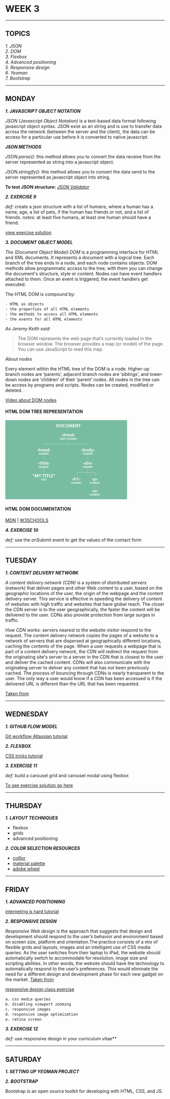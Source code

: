# WEEK 3
---

## TOPICS

*1. JSON*  
*2. DOM*  
*3. Flexbox*  
*4. Advanced positioning*  
*5. Responsive design*  
*6. Yeoman*  
*7. Bootstrap*

---

## MONDAY

***1. JAVASCRIPT OBJECT NOTATION***

*JSON (Javascript Object Notation)* is a text-based data format following javascript object syntax. JSON exist as an string and is use to transfer data across the network (between the server and the client), the data can be access for a particular use before it is converted to native javascript. 

***JSON METHODS***

*JSON.parse():* this method allows you to convert the data receive from the server represented as string into a javascript object.

*JSON.stringify():* this method allows you to convert the data send to the server represented as javascript object into string.

**To test JSON structure:** *[JSON Validator](https://jsonformatter.org/)*

***2. EXERCISE 9***

*def:* create a json structure with a list of humans, where a human has a name, age, a list of pets,
if the human has friends or not, and a list of friends.
*notes:* at least five humans, at least one human should have a friend.

[view exercise solution](../bootcamp-exercises/exercise9/exercise9.json)

***3. DOCUMENT OBJECT MODEL***

*The (Document Object Model) DOM* is a programming interface for HTML and XML documents. It represents a document with a logical tree. Each branch of the tree ends in a node, and each node contains objects. DOM methods allow programmatic access to the tree; with them you can change the document's structure, style or content. Nodes can have event handlers attached to them. Once an event is triggered, the event handlers get executed.

The HTML DOM is compound by: 

    - HTML as objects
    - the properties of all HTML elements
    - the methods to access all HTML elements
    - the events for all HTML elements

*As Jeremy Keith said:*

> The DOM represents the web page that’s currently loaded in the browser window. The browser provides a map (or model) of the page. You can use JavaScript to read this map.

*About nodes*

Every element within the HTML tree of the DOM is a node. Higher-up branch nodes are ‘parents’, adjacent branch nodes are ‘siblings’, and lower-down nodes are ‘children’ of their ‘parent’ nodes. All nodes in the tree can be access by programs and scripts. Nodes can be created, modified or deleted.

[Video about DOM nodes](https://www.youtube.com/watch?v=BWVoPxob5DU)

#### HTML DOM TREE REPRESENTATION
![DOM tree representation](./images/html-dom-tree.jpg)

#### HTML DOM DOCUMENTATION

[MDN](https://developer.mozilla.org/en-US/docs/Web/API/Document_Object_Model) |
[W3SCHOOLS](https://www.w3schools.com/js/js_htmldom.asp)

***4. EXERCISE 10***

*def:* use the onSubmit event to get the values of the contact form

---
## TUESDAY
 
***1. CONTENT DELIVERY NETWORK***

*A content delivery network (CDN)* is a system of distributed servers (network) that deliver pages and other Web content to a user, based on the geographic locations of the user, the origin of the webpage and the content delivery server.
This service is effective in speeding the delivery of content of websites with high traffic and websites that have global reach. The closer the CDN server is to the user geographically, the faster the content will be delivered to the user. CDNs also provide protection from large surges in traffic.

*How CDN works:* servers nearest to the website visitor respond to the request. The content delivery network copies the pages of a website to a network of servers that are dispersed at geographically different locations, caching the contents of the page. When a user requests a webpage that is part of a content delivery network, the CDN will redirect the request from the originating site's server to a server in the CDN that is closest to the user and deliver the cached content. CDNs will also communicate with the originating server to deliver any content that has not been previously cached.
The process of bouncing through CDNs is nearly transparent to the user. The only way a user would know if a CDN has been accessed is if the delivered URL is different than the URL that has been requested.

[Taken from](http://www.webopedia.com/TERM/C/CDN.html)

---
## WEDNESDAY

***1. GITHUB FLOW MODEL***

[Git workflow Atlassian tutorial](https://www.atlassian.com/git/tutorials/comparing-workflows)

***2. FLEXBOX***

[CSS tricks tutorial](https://css-tricks.com/snippets/css/a-guide-to-flexbox/)

***3. EXERCISE 11***

*def:* build a carousel grid and carousel modal using flexbox

[To see exercise solution go here](../bootcamp-exercises/exercise11/)

---

## THURSDAY

***1. LAYOUT TECHNIQUES***

- flexbox
- grids
- advanced positioning

***2. COLOR SELECTION RESOURCES***

- [colllor](http://colllor.com/)
- [material palette](https://www.materialpalette.com/)
- [adobe wheel](https://color.adobe.com/create/color-wheel/)

---
## FRIDAY

***1. ADVANCED POSITIONING***

[interneting is hard tutorial](https://internetingishard.com/html-and-css/advanced-positioning/)

***2. RESPONSIVE DESIGN***

*Responsive Web design* is the approach that suggests that design and development should respond to the user’s behavior and environment based on screen size, platform and orientation.The practice consists of a mix of flexible grids and layouts, images and an intelligent use of CSS media queries. As the user switches from their laptop to iPad, the website should automatically switch to accommodate for resolution, image size and scripting abilities. In other words, the website should have the technology to automatically respond to the user’s preferences. This would eliminate the need for a different design and development phase for each new gadget on the market. [Taken from](https://www.smashingmagazine.com)

[responsive design class exercise](../bootcamp-exercises/responsive-design/)

    a. css media queries
    b. disabling viewport zooming
    c. responsive images
    d. responsive image optimization
    e. retina screen

***3. EXERCISE 12***

*def:* use responsive design in your curriculum vitae**

---
## SATURDAY

***1. SETTING UP YEOMAN PROJECT***



***2. BOOTSTRAP***

Bootstrap is an open source toolkit for developing with HTML, CSS, and JS.







